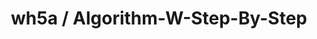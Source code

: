 ---
title: wh5a / Algorithm-W-Step-By-Step
url: https://github.com/wh5a/Algorithm-W-Step-By-Step
authors:
- Wei Hu
type: article
tags:
- type inference
doHaskell-type: extended example
dohaskell-year: 2010
---